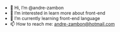 - 👋 Hi, I’m @andre-zambon
- 👀 I’m interested in learn more about front-end
- 🌱 I’m currently learning front-end language
- 📫 How to reach me: andre-zambon@hotmail.com

<!---
andre-zambon/andre-zambon is a ✨ special ✨ repository because its `README.md` (this file) appears on your GitHub profile.
You can click the Preview link to take a look at your changes.
--->
